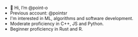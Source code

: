 - 👋 Hi, I’m @point-o
- Previous account: @pointsr
- I'm interested in ML, algorithms and software development.
- Moderate proficiency in C++, JS and Python.
- Beginner proficiency in Rust and R.

